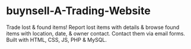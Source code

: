 # buynsell-A-Trading-Website
Trade lost &amp; found items! Report lost items with details &amp; browse found items with location, date, &amp; owner contact. Contact them via email forms. Built with HTML, CSS, JS, PHP &amp; MySQL.
